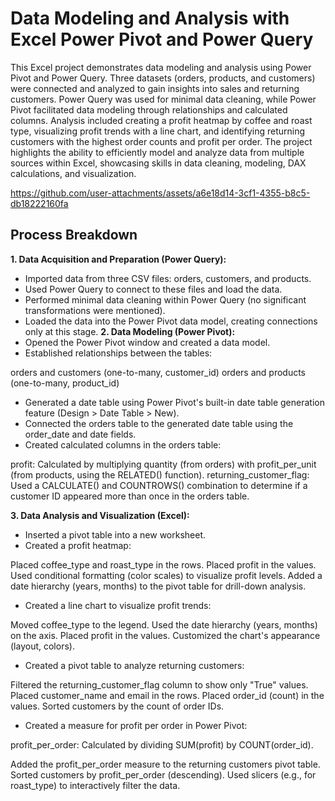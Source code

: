 # Data Modeling and Analysis with Excel Power Pivot and Power Query


This Excel project demonstrates data modeling and analysis using Power Pivot and Power Query. Three datasets (orders, products, and customers) were connected and analyzed to gain insights into sales and returning customers. Power Query was used for minimal data cleaning, while Power Pivot facilitated data modeling through relationships and calculated columns. Analysis included creating a profit heatmap by coffee and roast type, visualizing profit trends with a line chart, and identifying returning customers with the highest order counts and profit per order. The project highlights the ability to efficiently model and analyze data from multiple sources within Excel, showcasing skills in data cleaning, modeling, DAX calculations, and visualization.

https://github.com/user-attachments/assets/a6e18d14-3cf1-4355-b8c5-db18222160fa

## Process Breakdown
**1. Data Acquisition and Preparation (Power Query):**
 - Imported data from three CSV files: orders, customers, and products.
 - Used Power Query to connect to these files and load the data.
 - Performed minimal data cleaning within Power Query (no significant transformations were mentioned).
 - Loaded the data into the Power Pivot data model, creating connections only at this stage.
**2. Data Modeling (Power Pivot):**
 - Opened the Power Pivot window and created a data model.
 - Established relationships between the tables:

orders and customers (one-to-many, customer_id)
orders and products (one-to-many, product_id)


 - Generated a date table using Power Pivot's built-in date table generation feature (Design > Date Table > New).
 - Connected the orders table to the generated date table using the order_date and date fields.
 - Created calculated columns in the orders table:

profit: Calculated by multiplying quantity (from orders) with profit_per_unit (from products, using the RELATED() function).
returning_customer_flag:  Used a CALCULATE() and COUNTROWS() combination to determine if a customer ID appeared more than once in the orders table.


**3. Data Analysis and Visualization (Excel):**
 - Inserted a pivot table into a new worksheet.
 - Created a profit heatmap:

Placed coffee_type and roast_type in the rows.
Placed profit in the values.
Used conditional formatting (color scales) to visualize profit levels.
Added a date hierarchy (years, months) to the pivot table for drill-down analysis.


 - Created a line chart to visualize profit trends:

Moved coffee_type to the legend.
Used the date hierarchy (years, months) on the axis.
Placed profit in the values.
Customized the chart's appearance (layout, colors).


 - Created a pivot table to analyze returning customers:

Filtered the returning_customer_flag column to show only "True" values.
Placed customer_name and email in the rows.
Placed order_id (count) in the values.
Sorted customers by the count of order IDs.


 - Created a measure for profit per order in Power Pivot:

profit_per_order: Calculated by dividing SUM(profit) by COUNT(order_id).


Added the profit_per_order measure to the returning customers pivot table.
Sorted customers by profit_per_order (descending).
Used slicers (e.g., for roast_type) to interactively filter the data.
